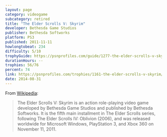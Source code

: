 ```yaml
---
layout: page
category: videogame
subcategory: retired
title: "The Elder Scrolls V: Skyrim"
developer: Bethesda Game Studios
publisher: Bethesda Softworks
platform: PS3
published: 2011-11-11
howlongtobeat: 234
difficulty: 5/10
trophyGuide: https://psnprofiles.com/guide/1277-the-elder-scrolls-v-skyrim-trophy-guide
durationHours: --
trophies: 56/76
percent: 74
link: https://psnprofiles.com/trophies/1161-the-elder-scrolls-v-skyrim/barrelofjuice
date: 2014-08-31
---
```


From [Wikipedia](https://en.wikipedia.org/wiki/The_Elder_Scrolls_V:_Skyrim):

> The Elder Scrolls V: Skyrim is an action role-playing video game developed by Bethesda Game Studios and published by Bethesda Softworks. It is the fifth main installment in The Elder Scrolls series, following The Elder Scrolls IV: Oblivion (2006), and was released worldwide for Microsoft Windows, PlayStation 3, and Xbox 360 on November 11, 2011.
